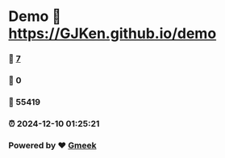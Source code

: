 # Demo :link: https://GJKen.github.io/demo 
### :page_facing_up: [7](https://GJKen.github.io/demo/tag.html) 
### :speech_balloon: 0 
### :hibiscus: 55419 
### :alarm_clock: 2024-12-10 01:25:21 
### Powered by :heart: [Gmeek](https://github.com/Meekdai/Gmeek)
